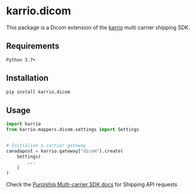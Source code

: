 # karrio.dicom

This package is a Dicom extension of the [karrio](https://pypi.org/project/karrio) multi carrier shipping SDK.

## Requirements

`Python 3.7+`

## Installation

```bash
pip install karrio.dicom
```

## Usage

```python
import karrio
from karrio.mappers.dicom.settings import Settings


# Initialize a carrier gateway
canadapost = karrio.gateway["dicom"].create(
    Settings(
        ...
    )
)
```

Check the [Purplship Mutli-carrier SDK docs](https://sdk.karrio.com) for Shipping API requests
